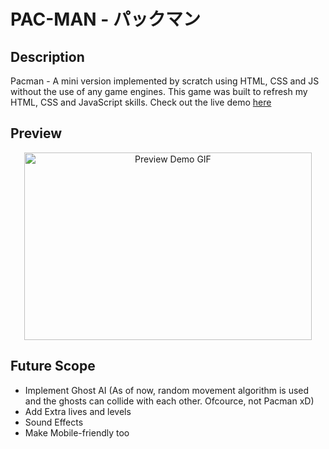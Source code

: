 # PAC-MAN - パックマン

## Description

Pacman - A mini version implemented by scratch using HTML, CSS and JS without the use of any game engines.
This game was built to refresh my HTML, CSS and JavaScript skills. Check out the live demo [here](https://pacman-by-rohithmsr.netlify.app/)

## Preview

<p align="center">
  <img width="460" height="300" src="https://drive.google.com/uc?export=view&id=1h-bnD10sZWPosMItSnvwAITE91tOKD0-" alt="Preview Demo GIF" >
</p>

## Future Scope

- Implement Ghost AI (As of now, random movement algorithm is used and the ghosts can collide with each other. Ofcource, not Pacman xD)
- Add Extra lives and levels
- Sound Effects
- Make Mobile-friendly too
